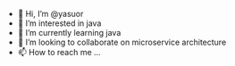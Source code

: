 - 👋 Hi, I’m @yasuor
- 👀 I’m interested in java
- 🌱 I’m currently learning java
- 💞️ I’m looking to collaborate on microservice architecture
- 📫 How to reach me ...

<!---
yasuor/yasuor is a ✨ special ✨ repository because its `README.md` (this file) appears on your GitHub profile.
You can click the Preview link to take a look at your changes.
--->
